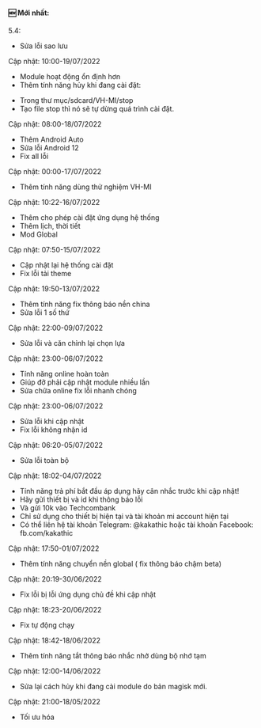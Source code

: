 #### 🆕 Mới nhất:

5.4:

+ Sửa lỗi sao lưu

Cập nhật: 10:00-19/07/2022

- Module hoạt động ổn định hơn
- Thêm tính năng hủy khi đang cài đặt:
+ Trong thư mục/sdcard/VH-MI/stop
+ Tạo file stop thì nó sẽ tự dừng quá trình cài đặt.

Cập nhật: 08:00-18/07/2022

+ Thêm Android Auto
+ Sửa lỗi Android 12
+ Fix all lỗi 

Cập nhật: 00:00-17/07/2022

+ Thêm tính năng dùng thử nghiệm VH-MI

Cập nhật: 10:22-16/07/2022

+ Thêm cho phép cài đặt ứng dụng hệ thống
+ Thêm lịch, thời tiết
+ Mod Global

Cập nhật: 07:50-15/07/2022

+ Cập nhật lại hệ thống cài đặt
+ Fix lỗi tải theme 

Cập nhật: 19:50-13/07/2022

+ Thêm tính năng fix thông báo nền china
+ Sửa lỗi 1 số thứ

Cập nhật: 22:00-09/07/2022

+ Sửa lỗi và căn chỉnh lại chọn lựa

Cập nhật: 23:00-06/07/2022

+ Tính năng online hoàn toàn
+ Giúp đỡ phải cập nhật module nhiều lần
+ Sửa chữa online fix lỗi nhanh chóng

Cập nhật: 23:00-06/07/2022

+ Sửa lỗi khi cập nhật
+ Fix lỗi không nhận id

Cập nhật: 06:20-05/07/2022

+ Sửa lỗi toàn bộ

Cập nhật: 18:02-04/07/2022

+ Tính năng trả phí bắt đầu áp dụng hãy cân nhắc trước khi cập nhật!
+ Hãy gửi thiết bị và id khi thông báo lỗi
+ Và gửi 10k vào Techcombank
+ Chỉ sử dụng cho thiết bị hiện tại và tài khoản mi account hiện tại
+ Có thể liên hệ tài khoản Telegram: @kakathic hoặc tài khoản Facebook: fb.com/kakathic 

Cập nhật: 17:50-01/07/2022

+ Thêm tính năng chuyển nền global ( fix thông báo chậm beta)

Cập nhật: 20:19-30/06/2022

+ Fix lỗi bị lỗi ứng dụng chủ đề khi cập nhật

Cập nhật: 18:23-20/06/2022

+ Fix tự động chạy

Cập nhật: 18:42-18/06/2022

+ Thêm tính năng tắt thông báo nhắc nhở dùng bộ nhớ tạm

Cập nhật: 12:00-14/06/2022

+ Sửa lại cách hủy khi đang cài module do bản magisk mới.

Cập nhật: 21:00-18/05/2022

+ Tối ưu hóa
